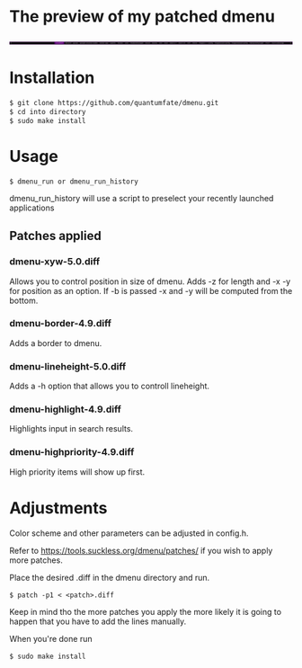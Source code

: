 # The preview of my patched dmenu

![alt text](https://github.com/quantumfate/dmenu/blob/ce90e082aa23a25a827b382c5ceeb3998ae37a98/dmenu.png?raw=true)

# Installation
```
$ git clone https://github.com/quantumfate/dmenu.git
$ cd into directory
$ sudo make install
```
# Usage
```
$ dmenu_run or dmenu_run_history
```
dmenu_run_history will use a script to preselect your recently launched applications

## Patches applied

### dmenu-xyw-5.0.diff
Allows you to control position in size of dmenu.
Adds -z for length and -x -y for position as an option.
If -b is passed -x and -y will be computed from the bottom.

### dmenu-border-4.9.diff
Adds a border to dmenu.

### dmenu-lineheight-5.0.diff
Adds a -h option that allows you to controll lineheight.

### dmenu-highlight-4.9.diff
Highlights input in search results.

### dmenu-highpriority-4.9.diff
High priority items will show up first.

# Adjustments
Color scheme and other parameters can be adjusted in config.h.

Refer to https://tools.suckless.org/dmenu/patches/ if you wish to apply more patches.

Place the desired .diff in the dmenu directory and run. 
```
$ patch -p1 < <patch>.diff
```
Keep in mind tho the more patches you apply the more likely it is going to happen that you have to add the lines manually.

When you're done run
```
$ sudo make install
```



